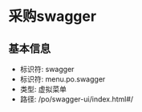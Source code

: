 # 采购swagger

## 基本信息

- 标识符: swagger
- 标识符: menu.po.swagger
- 类型: 虚拟菜单
- 路径: /po/swagger-ui/index.html#/

